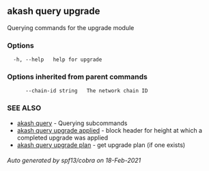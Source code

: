 ## akash query upgrade

Querying commands for the upgrade module

### Options

```
  -h, --help   help for upgrade
```

### Options inherited from parent commands

```
      --chain-id string   The network chain ID
```

### SEE ALSO

* [akash query](akash_query.md)	 - Querying subcommands
* [akash query upgrade applied](akash_query_upgrade_applied.md)	 - block header for height at which a completed upgrade was applied
* [akash query upgrade plan](akash_query_upgrade_plan.md)	 - get upgrade plan (if one exists)

###### Auto generated by spf13/cobra on 18-Feb-2021
